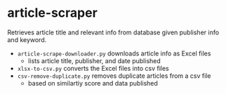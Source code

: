 # article-scraper
Retrieves article title and relevant info from database given publisher info and keyword.

- `article-scrape-downloader.py` downloads article info as Excel files
  - lists article title, publisher, and date published
- `xlsx-to-csv.py` converts the Excel files into csv files
- `csv-remove-duplicate.py` removes duplicate articles from a csv file
  - based on similartiy score and data published
